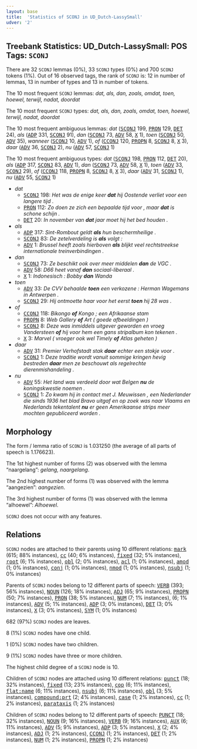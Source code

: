 ```yaml
---
layout: base
title:  'Statistics of SCONJ in UD_Dutch-LassySmall'
udver: '2'
---
```


## Treebank Statistics: UD_Dutch-LassySmall: POS Tags: `SCONJ`

There are 32 `SCONJ` lemmas (0%), 33 `SCONJ` types (0%) and 700 `SCONJ` tokens (1%).
Out of 16 observed tags, the rank of `SCONJ` is: 12 in number of lemmas, 13 in number of types and 13 in number of tokens.

The 10 most frequent `SCONJ` lemmas: <em>dat, als, dan, zoals, omdat, toen, hoewel, terwijl, nadat, doordat</em>

The 10 most frequent `SCONJ` types:  <em>dat, als, dan, zoals, omdat, toen, hoewel, terwijl, nadat, doordat</em>

The 10 most frequent ambiguous lemmas: <em>dat</em> (<tt><a href="nl_lassysmall-pos-SCONJ.html">SCONJ</a></tt> 199, <tt><a href="nl_lassysmall-pos-PRON.html">PRON</a></tt> 129, <tt><a href="nl_lassysmall-pos-DET.html">DET</a></tt> 24), <em>als</em> (<tt><a href="nl_lassysmall-pos-ADP.html">ADP</a></tt> 331, <tt><a href="nl_lassysmall-pos-SCONJ.html">SCONJ</a></tt> 91), <em>dan</em> (<tt><a href="nl_lassysmall-pos-SCONJ.html">SCONJ</a></tt> 73, <tt><a href="nl_lassysmall-pos-ADV.html">ADV</a></tt> 58, <tt><a href="nl_lassysmall-pos-X.html">X</a></tt> 1), <em>toen</em> (<tt><a href="nl_lassysmall-pos-SCONJ.html">SCONJ</a></tt> 50, <tt><a href="nl_lassysmall-pos-ADV.html">ADV</a></tt> 35), <em>wanneer</em> (<tt><a href="nl_lassysmall-pos-SCONJ.html">SCONJ</a></tt> 10, <tt><a href="nl_lassysmall-pos-ADV.html">ADV</a></tt> 1), <em>of</em> (<tt><a href="nl_lassysmall-pos-CCONJ.html">CCONJ</a></tt> 120, <tt><a href="nl_lassysmall-pos-PROPN.html">PROPN</a></tt> 8, <tt><a href="nl_lassysmall-pos-SCONJ.html">SCONJ</a></tt> 8, <tt><a href="nl_lassysmall-pos-X.html">X</a></tt> 3), <em>daar</em> (<tt><a href="nl_lassysmall-pos-ADV.html">ADV</a></tt> 36, <tt><a href="nl_lassysmall-pos-SCONJ.html">SCONJ</a></tt> 2), <em>nu</em> (<tt><a href="nl_lassysmall-pos-ADV.html">ADV</a></tt> 57, <tt><a href="nl_lassysmall-pos-SCONJ.html">SCONJ</a></tt> 1)

The 10 most frequent ambiguous types:  <em>dat</em> (<tt><a href="nl_lassysmall-pos-SCONJ.html">SCONJ</a></tt> 198, <tt><a href="nl_lassysmall-pos-PRON.html">PRON</a></tt> 112, <tt><a href="nl_lassysmall-pos-DET.html">DET</a></tt> 20), <em>als</em> (<tt><a href="nl_lassysmall-pos-ADP.html">ADP</a></tt> 317, <tt><a href="nl_lassysmall-pos-SCONJ.html">SCONJ</a></tt> 83, <tt><a href="nl_lassysmall-pos-ADV.html">ADV</a></tt> 1), <em>dan</em> (<tt><a href="nl_lassysmall-pos-SCONJ.html">SCONJ</a></tt> 73, <tt><a href="nl_lassysmall-pos-ADV.html">ADV</a></tt> 58, <tt><a href="nl_lassysmall-pos-X.html">X</a></tt> 1), <em>toen</em> (<tt><a href="nl_lassysmall-pos-ADV.html">ADV</a></tt> 33, <tt><a href="nl_lassysmall-pos-SCONJ.html">SCONJ</a></tt> 29), <em>of</em> (<tt><a href="nl_lassysmall-pos-CCONJ.html">CCONJ</a></tt> 118, <tt><a href="nl_lassysmall-pos-PROPN.html">PROPN</a></tt> 8, <tt><a href="nl_lassysmall-pos-SCONJ.html">SCONJ</a></tt> 8, <tt><a href="nl_lassysmall-pos-X.html">X</a></tt> 3), <em>daar</em> (<tt><a href="nl_lassysmall-pos-ADV.html">ADV</a></tt> 31, <tt><a href="nl_lassysmall-pos-SCONJ.html">SCONJ</a></tt> 1), <em>nu</em> (<tt><a href="nl_lassysmall-pos-ADV.html">ADV</a></tt> 55, <tt><a href="nl_lassysmall-pos-SCONJ.html">SCONJ</a></tt> 1)


* <em>dat</em>
  * <tt><a href="nl_lassysmall-pos-SCONJ.html">SCONJ</a></tt> 198: <em>Het was de enige keer <b>dat</b> hij Oostende verliet voor een langere tijd .</em>
  * <tt><a href="nl_lassysmall-pos-PRON.html">PRON</a></tt> 112: <em>Zo doen ze zich een bepaalde tijd voor , maar <b>dat</b> is schone schijn .</em>
  * <tt><a href="nl_lassysmall-pos-DET.html">DET</a></tt> 20: <em>In november van <b>dat</b> jaar moet hij het bed houden .</em>
* <em>als</em>
  * <tt><a href="nl_lassysmall-pos-ADP.html">ADP</a></tt> 317: <em>Sint-Rombout geldt <b>als</b> hun beschermheilige .</em>
  * <tt><a href="nl_lassysmall-pos-SCONJ.html">SCONJ</a></tt> 83: <em>De zetelverdeling is <b>als</b> volgt :</em>
  * <tt><a href="nl_lassysmall-pos-ADV.html">ADV</a></tt> 1: <em>Brussel heeft zoals hierboven <b>als</b> blijkt veel rechtstreekse internationale treinverbindingen .</em>
* <em>dan</em>
  * <tt><a href="nl_lassysmall-pos-SCONJ.html">SCONJ</a></tt> 73: <em>Ze beschikt ook over meer middelen <b>dan</b> de VGC .</em>
  * <tt><a href="nl_lassysmall-pos-ADV.html">ADV</a></tt> 58: <em>D66 heet vanaf <b>dan</b> sociaal-liberaal .</em>
  * <tt><a href="nl_lassysmall-pos-X.html">X</a></tt> 1: <em>Indonesisch : Bobby <b>dan</b> Wanda</em>
* <em>toen</em>
  * <tt><a href="nl_lassysmall-pos-ADV.html">ADV</a></tt> 33: <em>De CVV behaalde <b>toen</b> een verkozene : Herman Wagemans in Antwerpen .</em>
  * <tt><a href="nl_lassysmall-pos-SCONJ.html">SCONJ</a></tt> 29: <em>Hij ontmoette haar voor het eerst <b>toen</b> hij 28 was .</em>
* <em>of</em>
  * <tt><a href="nl_lassysmall-pos-CCONJ.html">CCONJ</a></tt> 118: <em>Bikongo <b>of</b> Kongo ; een Afrikaanse stam</em>
  * <tt><a href="nl_lassysmall-pos-PROPN.html">PROPN</a></tt> 8: <em>Web Gallery <b>of</b> Art ( goede afbeeldingen )</em>
  * <tt><a href="nl_lassysmall-pos-SCONJ.html">SCONJ</a></tt> 8: <em>Deze was inmiddels uitgever geworden en vroeg Vandersteen <b>of</b> hij voor hem een gans stripalbum kon tekenen .</em>
  * <tt><a href="nl_lassysmall-pos-X.html">X</a></tt> 3: <em>Marvel ( vroeger ook wel Timely <b>of</b> Atlas geheten )</em>
* <em>daar</em>
  * <tt><a href="nl_lassysmall-pos-ADV.html">ADV</a></tt> 31: <em>Premier Verhofstadt stak <b>daar</b> echter een stokje voor .</em>
  * <tt><a href="nl_lassysmall-pos-SCONJ.html">SCONJ</a></tt> 1: <em>Deze traditie wordt vanuit sommige kringen hevig bestreden <b>daar</b> men ze beschouwt als regelrechte dierenmishandeling .</em>
* <em>nu</em>
  * <tt><a href="nl_lassysmall-pos-ADV.html">ADV</a></tt> 55: <em>Het land was verdeeld door wat Belgen <b>nu</b> de koningskwestie noemen .</em>
  * <tt><a href="nl_lassysmall-pos-SCONJ.html">SCONJ</a></tt> 1: <em>Zo kwam hij in contact met J. Meuwissen , een Nederlander die sinds 1936 het blad Bravo uitgaf en op zoek was naar Vlaams en Nederlands tekentalent <b>nu</b> er geen Amerikaanse strips meer mochten gepubliceerd worden .</em>

## Morphology

The form / lemma ratio of `SCONJ` is 1.031250 (the average of all parts of speech is 1.176623).

The 1st highest number of forms (2) was observed with the lemma “naargelang”: <em>gelang, naargelang</em>.

The 2nd highest number of forms (1) was observed with the lemma “aangezien”: <em>aangezien</em>.

The 3rd highest number of forms (1) was observed with the lemma “alhoewel”: <em>Alhoewel</em>.

`SCONJ` does not occur with any features.


## Relations

`SCONJ` nodes are attached to their parents using 10 different relations: <tt><a href="nl_lassysmall-dep-mark.html">mark</a></tt> (615; 88% instances), <tt><a href="nl_lassysmall-dep-cc.html">cc</a></tt> (40; 6% instances), <tt><a href="nl_lassysmall-dep-fixed.html">fixed</a></tt> (32; 5% instances), <tt><a href="nl_lassysmall-dep-root.html">root</a></tt> (6; 1% instances), <tt><a href="nl_lassysmall-dep-obl.html">obl</a></tt> (2; 0% instances), <tt><a href="nl_lassysmall-dep-acl.html">acl</a></tt> (1; 0% instances), <tt><a href="nl_lassysmall-dep-amod.html">amod</a></tt> (1; 0% instances), <tt><a href="nl_lassysmall-dep-conj.html">conj</a></tt> (1; 0% instances), <tt><a href="nl_lassysmall-dep-nmod.html">nmod</a></tt> (1; 0% instances), <tt><a href="nl_lassysmall-dep-nsubj.html">nsubj</a></tt> (1; 0% instances)

Parents of `SCONJ` nodes belong to 12 different parts of speech: <tt><a href="nl_lassysmall-pos-VERB.html">VERB</a></tt> (393; 56% instances), <tt><a href="nl_lassysmall-pos-NOUN.html">NOUN</a></tt> (126; 18% instances), <tt><a href="nl_lassysmall-pos-ADJ.html">ADJ</a></tt> (65; 9% instances), <tt><a href="nl_lassysmall-pos-PROPN.html">PROPN</a></tt> (50; 7% instances), <tt><a href="nl_lassysmall-pos-PRON.html">PRON</a></tt> (38; 5% instances), <tt><a href="nl_lassysmall-pos-NUM.html">NUM</a></tt> (7; 1% instances),  (6; 1% instances), <tt><a href="nl_lassysmall-pos-ADV.html">ADV</a></tt> (5; 1% instances), <tt><a href="nl_lassysmall-pos-ADP.html">ADP</a></tt> (3; 0% instances), <tt><a href="nl_lassysmall-pos-DET.html">DET</a></tt> (3; 0% instances), <tt><a href="nl_lassysmall-pos-X.html">X</a></tt> (3; 0% instances), <tt><a href="nl_lassysmall-pos-SYM.html">SYM</a></tt> (1; 0% instances)

682 (97%) `SCONJ` nodes are leaves.

8 (1%) `SCONJ` nodes have one child.

1 (0%) `SCONJ` nodes have two children.

9 (1%) `SCONJ` nodes have three or more children.

The highest child degree of a `SCONJ` node is 10.

Children of `SCONJ` nodes are attached using 10 different relations: <tt><a href="nl_lassysmall-dep-punct.html">punct</a></tt> (18; 32% instances), <tt><a href="nl_lassysmall-dep-fixed.html">fixed</a></tt> (13; 23% instances), <tt><a href="nl_lassysmall-dep-cop.html">cop</a></tt> (6; 11% instances), <tt><a href="nl_lassysmall-dep-flat-name.html">flat:name</a></tt> (6; 11% instances), <tt><a href="nl_lassysmall-dep-nsubj.html">nsubj</a></tt> (6; 11% instances), <tt><a href="nl_lassysmall-dep-obl.html">obl</a></tt> (3; 5% instances), <tt><a href="nl_lassysmall-dep-compound-prt.html">compound:prt</a></tt> (2; 4% instances), <tt><a href="nl_lassysmall-dep-case.html">case</a></tt> (1; 2% instances), <tt><a href="nl_lassysmall-dep-cc.html">cc</a></tt> (1; 2% instances), <tt><a href="nl_lassysmall-dep-parataxis.html">parataxis</a></tt> (1; 2% instances)

Children of `SCONJ` nodes belong to 12 different parts of speech: <tt><a href="nl_lassysmall-pos-PUNCT.html">PUNCT</a></tt> (18; 32% instances), <tt><a href="nl_lassysmall-pos-NOUN.html">NOUN</a></tt> (9; 16% instances), <tt><a href="nl_lassysmall-pos-VERB.html">VERB</a></tt> (9; 16% instances), <tt><a href="nl_lassysmall-pos-AUX.html">AUX</a></tt> (6; 11% instances), <tt><a href="nl_lassysmall-pos-ADV.html">ADV</a></tt> (5; 9% instances), <tt><a href="nl_lassysmall-pos-ADP.html">ADP</a></tt> (3; 5% instances), <tt><a href="nl_lassysmall-pos-X.html">X</a></tt> (2; 4% instances), <tt><a href="nl_lassysmall-pos-ADJ.html">ADJ</a></tt> (1; 2% instances), <tt><a href="nl_lassysmall-pos-CCONJ.html">CCONJ</a></tt> (1; 2% instances), <tt><a href="nl_lassysmall-pos-DET.html">DET</a></tt> (1; 2% instances), <tt><a href="nl_lassysmall-pos-NUM.html">NUM</a></tt> (1; 2% instances), <tt><a href="nl_lassysmall-pos-PROPN.html">PROPN</a></tt> (1; 2% instances)

